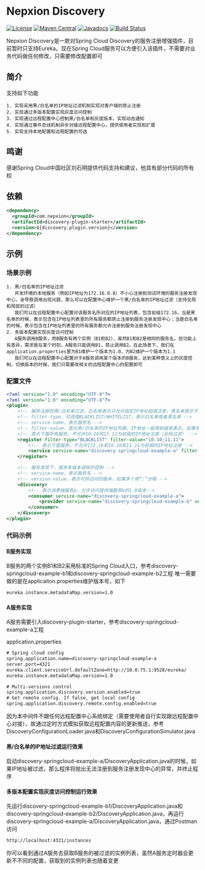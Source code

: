 # Nepxion Discovery
[![License](https://img.shields.io/badge/License-Apache%202.0-blue.svg?label=license)](https://github.com/Nepxion/Discovery/blob/master/LICENSE)
[![Maven Central](https://img.shields.io/maven-central/v/com.nepxion/discovery.svg?label=maven%20central)](http://search.maven.org/#search%7Cga%7C1%7Cg%3A%22com.nepxion%22%20AND%20discovery)
[![Javadocs](http://www.javadoc.io/badge/com.nepxion/discovery-plugin.svg)](http://www.javadoc.io/doc/com.nepxion/discovery-plugin)
[![Build Status](https://travis-ci.org/Nepxion/Discovery.svg?branch=master)](https://travis-ci.org/Nepxion/Discovery)

Nepxion Discovery是一款对Spring Cloud Discovery的服务注册增强插件，目前暂时只支持Eureka。现在Spring Cloud服务可以方便引入该插件，不需要对业务代码做任何修改，只需要修改配置即可

## 简介
支持如下功能

    1. 实现采用黑/白名单的IP地址过滤机制实现对客户端的禁止注册
    2. 实现通过多版本配置实现灰度访问控制
    3. 实现通过远程配置中心控制黑/白名单和灰度版本，实现动态通知
    4. 实现通过事件总线机制异步对接远程配置中心，提供使用者实现和扩展
    5. 实现支持本地配置和远程配置的可选

## 鸣谢
感谢Spring Cloud中国社区刘石明提供代码支持和建议，他具有部分代码的所有权

## 依赖
```xml
<dependency>
  <groupId>com.nepxion</groupId>
  <artifactId>discovery-plugin-starter</artifactId>
  <version>${discovery.plugin.version}</version>
</dependency>
```

## 示例
### 场景示例

    1. 黑/白名单的IP地址过滤
       开发环境的本地服务（例如IP地址为172.16.0.8）不小心注册到测试环境的服务注册发现中心，会导致调用出现问题，那么可以在配置中心维护一个黑/白名单的IP地址过滤（支持全局和局部的过滤）
       我们可以在远程配置中心配置对该服务名所对应的IP地址列表，包含前缀172.16，当是黑名单的时候，表示包含在IP地址列表里的所有服务都禁止注册到服务注册发现中心；当是白名单的时候，表示包含在IP地址列表里的所有服务都允许注册到服务注册发现中心
    2. 多版本配置实现灰度访问控制
       A服务调用B服务，而B服务有两个实例（B1和B2），虽然B1和B2是相同的服务名，但功能上有差异，需求是在某个时刻，A服务只能调用B1，禁止调用B2。在此场景下，我们在application.properties里为B1维护一个版本为1.0，为B2维护一个版本为1.1
       我们可以在远程配置中心配置对于A服务调用某个版本的B服务，达到某种意义上的灰度控制，切换版本的时候，我们只需要改相关的远程配置中心的配置即可

### 配置文件
```xml
<?xml version="1.0" encoding="UTF-8"?>
<?xml version="1.0" encoding="UTF-8"?>
<plugin>
    <!-- 服务注册的黑/白名单过滤。白名单表示只允许指定IP地址前缀注册，黑名单表示不允许指定IP地址前缀注册。每个服务只能同时开启要么白名单，要么黑名单 -->
    <!-- filter-type，可选值BLACKLIST/WHITELIST，表示白名单或者黑名单 -->
    <!-- service-name，表示服务名 -->
    <!-- filter-value，表示黑/白名单的IP地址列表。IP地址一般用前缀来表示，如果多个用“;”分隔 -->
    <!-- 表示下面所有服务，不允许10.10和11.11为前缀的IP地址注册（全局过滤） -->
    <register filter-type="BLACKLIST" filter-value="10.10;11.11">
        <!-- 表示下面服务，不允许172.16和10.10和11.11为前缀的IP地址注册 -->
        <service service-name="discovery-springcloud-example-a" filter-value="172.16"/>
    </register>

    <!-- 服务发现下，服务多版本调用的控制 -->
    <!-- service-name，表示服务名 -->
    <!-- version-value，表示可供访问的版本，如果多个用“;”分隔 -->
    <discovery>
        <!-- 表示消费端服务a，允许访问提供端服务b的1.0版本-->
        <consumer service-name="discovery-springcloud-example-a">
            <provider service-name="discovery-springcloud-example-b" version-value="1.0"/>
        </consumer>
    </discovery>
</plugin>
```

### 代码示例
#### B服务实现
B服务的两个实例B1和B2采用标准的Spring Cloud入口，参考discovery-springcloud-example-b1和discovery-springcloud-example-b2工程
唯一需要做的是在applicaiton.properties维护版本号，如下
```xml
eureka.instance.metadataMap.version=1.0
```

#### A服务实现
A服务需要引入discovery-plugin-starter，参考discovery-springcloud-example-a工程

application.properties
```xml
# Spring cloud config
spring.application.name=discovery-springcloud-example-a
server.port=4321
eureka.client.serviceUrl.defaultZone=http://10.0.75.1:9528/eureka/
eureka.instance.metadataMap.version=1.0

# Multi-versions control
spring.application.discovery.version.enabled=true
# Get remote config. If false, get local config
spring.application.discovery.remote.config.enabled=true
```
因为本中间件不跟任何远程配置中心系统绑定（需要使用者自行实现跟远程配置中心对接），故通过定时方式模拟获取远程配置内容的更新推送，参考DiscoveryConfigurationLoader.java和DiscoveryConfigurationSimulator.java

#### 黑/白名单的IP地址过滤运行效果
启动discovery-springcloud-example-a/DiscoveryApplication.java的时候，如果IP地址被过滤，那么程序将抛出无法注册到服务注册发现中心的异常，并终止程序

#### 多版本配置实现灰度访问控制运行效果
先运行discovery-springcloud-example-b1/DiscoveryApplication.java和discovery-springcloud-example-b2/DiscoveryApplication.java，再运行discovery-springcloud-example-a/DiscoveryApplication.java，通过Postman访问
```xml
http://localhost:4321/instances
```
你可以看到通过A服务去获取B服务的被过滤的实例列表，虽然A服务定时器会更新不不同的配置，获取到的实例列表也随着变更
